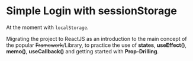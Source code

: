 # Simple Login with sessionStorage

At the moment with `localStorage`.

Migrating the project to ReactJS as an introduction to the main concept of the popular ~~Framework~~/Library, to practice the use of **states**, **useEffect()**, **memo()**, **useCallback()** and getting started with **Prop-Drilling**.
